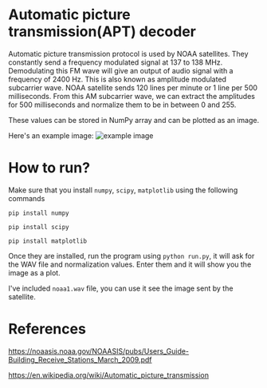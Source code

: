 # Automatic picture transmission(APT) decoder

Automatic picture transmission protocol is used by NOAA satellites. They constantly send a frequency modulated signal at 137 to 138 MHz.
Demodulating this FM wave will give an output of audio signal with a frequency of 2400 Hz. This is also known as amplitude modulated subcarrier wave. NOAA satellite sends 120 lines per minute or 1 line per 500 milliseconds. From this AM subcarrier wave, we can extract the amplitudes for 500 milliseconds and normalize them to be in between 0 and 255.

These values can be stored in NumPy array and can be plotted as an image.

Here's an example image:
![example image](https://github.com/jch15/APT-Decoder/blob/main/noaa1.png)

# How to run?
Make sure that you install `numpy`, `scipy`, `matplotlib` using the following commands

`pip install numpy`

`pip install scipy`

`pip install matplotlib`

Once they are installed, run the program using `python run.py`, it will ask for the WAV file and normalization values. Enter them and it will show you the image as a plot.

I've included `noaa1.wav` file, you can use it see the image sent by the satellite.

# References
https://noaasis.noaa.gov/NOAASIS/pubs/Users_Guide-Building_Receive_Stations_March_2009.pdf

https://en.wikipedia.org/wiki/Automatic_picture_transmission
